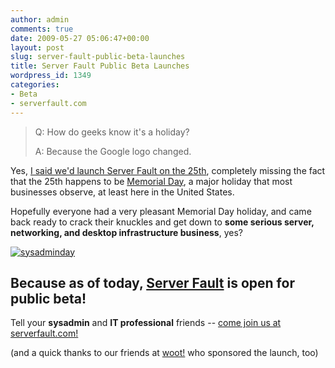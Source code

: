 ```yaml
---
author: admin
comments: true
date: 2009-05-27 05:06:47+00:00
layout: post
slug: server-fault-public-beta-launches
title: Server Fault Public Beta Launches
wordpress_id: 1349
categories:
- Beta
- serverfault.com
---
```





<blockquote>
Q: How do geeks know it's a holiday?

> 
> 
A: Because the Google logo changed.
</blockquote>





Yes, [I said we'd launch Server Fault on the 25th](http://blog.stackoverflow.com/2009/05/server-fault-public-beta-nears/), completely missing the fact that the 25th happens to be [Memorial Day](http://en.wikipedia.org/wiki/Memorial_Day), a major holiday that most businesses observe, at least here in the United States.



Hopefully everyone had a very pleasant Memorial Day holiday, and came back ready to crack their knuckles and get down to **some serious server, networking, and desktop infrastructure business**, yes?



[![sysadminday](http://blog.stackoverflow.com/wp-content/uploads/sysadminday.jpg)](http://www.sysadminday.com/)





## Because as of today, [Server Fault](http://serverfault.com) is open for public beta!





Tell your **sysadmin** and **IT professional** friends -- [come join us at serverfault.com!](http://serverfault.com)



(and a quick thanks to our friends at [woot!](http://www.woot.com) who sponsored the launch, too)

